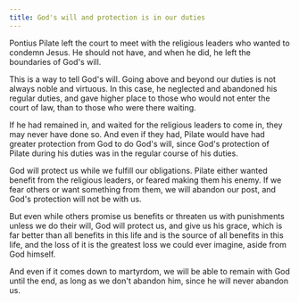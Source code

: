 ```yaml
---
title: God's will and protection is in our duties
---
```


Pontius Pilate left the court to meet with the religious leaders who wanted to condemn Jesus. He should not have, and when he did, he left the boundaries of God's will.

This is a way to tell God's will. Going above and beyond our duties is not always noble and virtuous. In this case, he neglected and abandoned his regular duties, and gave higher place to those who would not enter the court of law, than to those who were there waiting.

If he had remained in, and waited for the religious leaders to come in, they may never have done so. And even if they had, Pilate would have had greater protection from God to do God's will, since God's protection of Pilate during his duties was in the regular course of his duties.

God will protect us while we fulfill our obligations. Pilate either wanted benefit from the religious leaders, or feared making them his enemy. If we fear others or want something from them, we will abandon our post, and God's protection will not be with us.

But even while others promise us benefits or threaten us with punishments unless we do their will, God will protect us, and give us his grace, which is far better than all benefits in this life and is the source of all benefits in this life, and the loss of it is the greatest loss we could ever imagine, aside from God himself.

And even if it comes down to martyrdom, we will be able to remain with God until the end, as long as we don't abandon him, since he will never abandon us.
